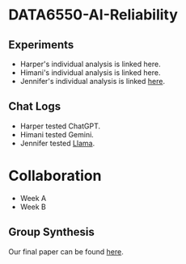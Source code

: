 # DATA6550-AI-Reliability
## Experiments <br>
- Harper's individual analysis is linked here. <br>
- Himani's individual analysis is linked here. <br>
- Jennifer's individual analysis is linked [here](https://mtmailmtsu-my.sharepoint.com/:w:/g/personal/js2je_mtmail_mtsu_edu/EVMKH5kzBIVEp2uRPST5RfoBl2L7vRHqblK4dFA6ODvk_w?e=wGBw0y). <br>

## Chat Logs <br>
- Harper tested ChatGPT. <br>
- Himani tested Gemini. <br>
- Jennifer tested [Llama](https://mtmailmtsu-my.sharepoint.com/:w:/g/personal/js2je_mtmail_mtsu_edu/EbHjuYSe7plFtI9tUT-ZY7QB4AMTkl4NOdKSDWTbeJ6nVg?e=twMg4Y). <br>

# Collaboration <br>
- Week A <br>
- Week B <br>

## Group Synthesis <br>
Our final paper can be found [here](https://mtmailmtsu-my.sharepoint.com/:w:/g/personal/hek2t_mtmail_mtsu_edu/Ee--bGOm3xNBki04fp-29dMBypMgtO8d_jspBNyy2B7zEw?e=PA6bSG). <br>
